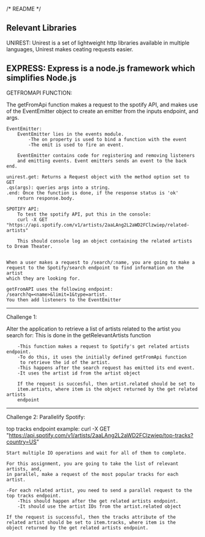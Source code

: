 /*
README
*/

Relevant Libraries
-------------------------------------------------
UNIREST:
    Unirest is a set of lightweight http libraries available in multiple languages,
    Unirest makes ceating requests easier.

EXPRESS:
    Express is a node.js framework which simplifies Node.js
-------------------------------------------------
GETFROMAPI FUNCTION:

The getFromApi function makes a request to the spotify API, and makes use of the
EventEmitter object to create an emitter from the inputs endpoint, and args.

    EventEmitter:
        EventEmitter lies in the events module.
            -The on property is used to bind a function with the event
            -The emit is used to fire an event.
        
        EventEmitter contains code for registering and removing listeners
        and emitting events. Event emitters sends an event to the back end.
        
    unirest.get: Returns a Request object with the method option set to GET
    .qs(args): queries args into a string.    
    .end: Once the function is done, if the response status is 'ok'
        return response.body.
    
    SPOTIFY API:
        To test the spotify API, put this in the console:
        curl -X GET "https://api.spotify.com/v1/artists/2aaLAng2L2aWD2FClzwiep/related-artists"
    
        This should console log an object containing the related artists to Dream Theater.
        

    When a user makes a request to /search/:name, you are going to make a
    request to the Spotify/search endpoint to find information on the artist
    which they are looking for.
    
    getFromAPI uses the following endpoint:
    /search?q=<name>&limit=1&type=artist.
    You then add listeners to the EventEmitter


-----------------------------------------------------------------
Challenge 1:

Alter the application to retrieve a list of artists related to the artist you search for:
    This is done in the getRelevantArtists function
    
        -This function makes a request to Spotify's get related artists endpoint.
        -To do this, it uses the initially defined getFromApi function
         to retrieve the id of the artist.
        -This happens after the search request has emitted its end event.
        -It uses the artist id from the artist object
        
        If the request is succesful, then artist.related should be set to
        item.artists, where item is the object returned by the get related artists
        endpoint


-----------------------------------------------------------------------------------------
Challenge 2: Parallelify Spotify:

top tracks endpoint example: curl -X GET "https://api.spotify.com/v1/artists/2aaLAng2L2aWD2FClzwiep/top-tracks?country=US"
    
    Start multiple IO operations and wait for all of them to complete.
    
    For this assignment, you are going to take the list of relevant artists, and,
    in parallel, make a request of the most popular tracks for each artist.
    
    -For each related artist, you need to send a parallel request to the top tracks endpoint.
        -This should happen after the get related artists endpoint.
        -It should use the artist IDs from the artist.related object
    
    If the request is successful, then the tracks attribute of the 
    related artist should be set to item.tracks, where item is the 
    object returned by the get related artists endpoint.
    
    
    
    
    
    
    